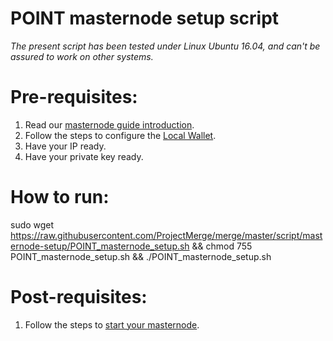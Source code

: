 # POINT masternode setup script

<i>The present script has been tested under Linux Ubuntu 16.04, and can't be assured to work on other systems.</i>

# Pre-requisites:
1. Read our [masternode guide introduction](https://kb.globaldao.network/guides/wallet/masternodes#setup-a-merge-masternode).
2. Follow the steps to configure the [Local Wallet](https://kb.globaldao.network/guides/wallet/masternodes#local-wallet).
3. Have your IP ready.
4. Have your private key ready.

# How to run:
sudo wget https://raw.githubusercontent.com/ProjectMerge/merge/master/script/masternode-setup/POINT_masternode_setup.sh && chmod 755 POINT_masternode_setup.sh && ./POINT_masternode_setup.sh

# Post-requisites:
1. Follow the steps to [start your masternode](https://kb.globaldao.network/guides/wallet/masternodes#start-your-masternode).
